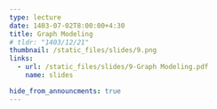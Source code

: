 ```yaml
---
type: lecture
date: 1403-07-02T8:00:00+4:30
title: Graph Modeling
# tldr: "1403/12/21"
thumbnail: /static_files/slides/9.png
links:
  - url: /static_files/slides/9-Graph Modeling.pdf
    name: slides  

hide_from_announcments: true
---
```

